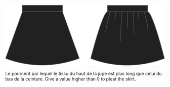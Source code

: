 
![Fronçage](gathering.svg)

Le pourcent par lequel le tissu du haut de la jupe est plus long que celui du bas de la ceinture. Give a value higher than 0 to pleat the skirt.
